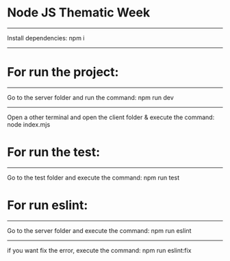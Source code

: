 # Node JS Thematic Week
***
Install dependencies: npm i
***
# For run the project:
***
Go to the server folder and run the command: npm run dev
***
Open a other terminal and open the client folder & execute the command: node index.mjs

# For run the test:
***
Go to the test folder and execute the command: npm run test

# For run eslint:
***
Go to the server folder and execute the command: npm run eslint
***
if you want fix the error, execute the command: npm run eslint:fix
